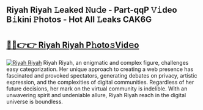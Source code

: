 ## Riyah Riyah 𝙻eaked 𝙽u𝚍e - Part-qqP 𝚅𝚒deo B𝚒kini 𝙿hotos - Hot All 𝙻eaks CAK6G

# <h2><a href="http://ld48oo1.urlbe.top/?page=Riyah+Riyah">🔗🔗👉👉 Riyah Riyah P𝚑oto𝚜Vid𝚎o</a></h2>

[![Riyah Riyah](https://i.imgur.com/eBuTRDB.gif)](http://ld48oo1.urlbe.top/?page=Riyah+Riyah)
Riyah Riyah, an enigmatic and complex figure, challenges easy categorization. Her unique approach to creating a web presence has fascinated and provoked spectators, generating debates on privacy, artistic expression, and the complexities of digital communities. Regardless of her future decisions, her mark on the virtual community is indelible. With an unwavering spirit and undeniable allure, Riyah Riyah reach in the digital universe is boundless.
